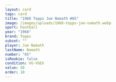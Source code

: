 ```yaml
---
layout: card
tags: card
title: "1968 Topps Joe Namath #65"
image: /images/uploads/1968-topps-joe-namath.webp
sport: Football
year: "1968"
brand: Topps
subset: ""
player: Joe Namath
lastName: Namath
number: "65"
isRookie: false
condition: VG-VGEX
value: 50
order: 10
---
```

